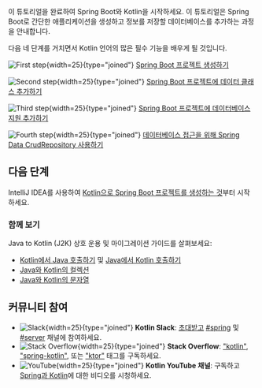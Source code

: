 [//]: # (title: Spring Boot와 Kotlin 시작하기)
[//]: # (description: Spring Boot와 Kotlin을 시작하세요. Kotlin으로 Spring Boot 애플리케이션을 생성합니다.)

이 튜토리얼을 완료하여 Spring Boot와 Kotlin을 시작하세요. 이 튜토리얼은 Spring Boot로 간단한 애플리케이션을 생성하고 정보를 저장할 데이터베이스를 추가하는 과정을 안내합니다.

다음 네 단계를 거치면서 Kotlin 언어의 많은 필수 기능을 배우게 될 것입니다.

![First step](icon-1.svg){width=25}{type="joined"} [Spring Boot 프로젝트 생성하기](jvm-create-project-with-spring-boot.md)

![Second step](icon-2.svg){width=25}{type="joined"} [Spring Boot 프로젝트에 데이터 클래스 추가하기](jvm-spring-boot-add-data-class.md)

![Third step](icon-3.svg){width=25}{type="joined"} [Spring Boot 프로젝트에 데이터베이스 지원 추가하기](jvm-spring-boot-add-db-support.md)

![Fourth step](icon-4.svg){width=25}{type="joined"} [데이터베이스 접근을 위해 Spring Data CrudRepository 사용하기](jvm-spring-boot-using-crudrepository.md)

## 다음 단계

IntelliJ IDEA를 사용하여 [Kotlin으로 Spring Boot 프로젝트를 생성하는 것](jvm-create-project-with-spring-boot.md)부터 시작하세요.

### 함께 보기

Java to Kotlin (J2K) 상호 운용 및 마이그레이션 가이드를 살펴보세요:

*   [Kotlin에서 Java 호출하기](java-interop.md) 및 [Java에서 Kotlin 호출하기](java-to-kotlin-interop.md)
*   [Java와 Kotlin의 컬렉션](java-to-kotlin-collections-guide.md)
*   [Java와 Kotlin의 문자열](java-to-kotlin-idioms-strings.md)

## 커뮤니티 참여

*   ![Slack](slack.svg){width=25}{type="joined"} **Kotlin Slack**: [초대받고](https://surveys.jetbrains.com/s3/kotlin-slack-sign-up) [#spring](https://kotlinlang.slack.com/archives/C0B8ZTWE4) 및 [#server](https://kotlinlang.slack.com/archives/C0B8RC352) 채널에 참여하세요.
*   ![Stack Overflow](stackoverflow.svg){width=25}{type="joined"} **Stack Overflow**: ["kotlin"](https://stackoverflow.com/questions/tagged/kotlin), ["spring-kotlin"](https://stackoverflow.com/questions/tagged/spring-kotlin), 또는 ["ktor"](https://stackoverflow.com/questions/tagged/ktor) 태그를 구독하세요.
*   ![YouTube](youtube.svg){width=25}{type="joined"} **Kotlin YouTube 채널**: 구독하고 [Spring과 Kotlin](https://www.youtube.com/playlist?list=PLlFc5cFwUnmxOJL0GSSZ1Vot4KL2Vwe7x)에 대한 비디오를 시청하세요.